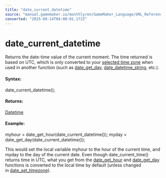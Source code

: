 ```yaml
---
title: "date_current_datetime"
source: "manual.gamemaker.io/monthly/en/GameMaker_Language/GML_Reference/Maths_And_Numbers/Date_And_Time/date_current_datetime.htm"
converted: "2025-09-14T04:00:01.172Z"
---
```


# date\_current\_datetime

Returns the date-time value of the current moment. The time returned is based on UTC, which is only converted to your [selected time zone](date_set_timezone.md) when used in another function (such as [date\_get\_day](date_get_day.md), [date\_datetime\_string](date_datetime_string.md), etc.).

#### Syntax:

date\_current\_datetime();

#### Returns:

[Datetime](date_current_datetime.md)

#### Example:

myhour = date\_get\_hour(date\_current\_datetime());
myday = date\_get\_day(date\_current\_datetime());

This would set the local variable myhour to the hour of the current time, and myday to the day of the current date. Even though date\_current\_time() returns time in UTC, what you get from the [date\_get\_hour](date_get_hour.md) and [date\_get\_day](date_get_day.md) functions is converted to the local time by default (unless changed in [date\_set\_timezone](date_set_timezone.md)).